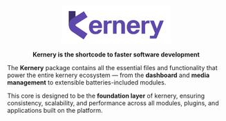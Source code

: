 <div align="center" style="max-width: 100%;">
  <kbd><img src="https://github.com/Kernery/.github/raw/main/kernery-logo-full.jpeg" width="50%" alt="Logo Kernery"></kbd>
</div>
<div align="center">
  <p><b>Kernery is the shortcode to faster software development</b></p>
</div>

The **Kernery** package contains all the essential files and functionality that power the entire kernery ecosystem — from the **dashboard** and **media management** to extensible batteries-included modules.  

This core is designed to be the **foundation layer** of kernery, ensuring consistency, scalability, and performance across all modules, plugins, and applications built on the platform.  
